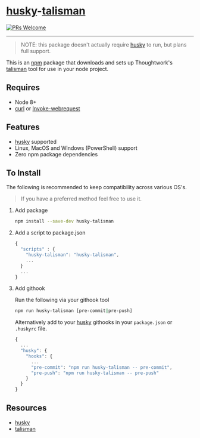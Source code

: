 # [husky]-[talisman]

[![PRs Welcome](https://img.shields.io/badge/PRs-welcome-brightgreen.svg?style=flat-square)](http://makeapullrequest.com)

---

> NOTE: this package doesn't actually require [husky] to run, but plans full support.

This is an [npm] package that downloads and sets up Thoughtwork's [talisman] tool for use in your node project.

## Requires

- Node 8+
- [curl] or [Invoke-webrequest]

## Features

- [husky] supported
- Linux, MacOS and Windows (PowerShell) support
- Zero npm package dependencies

## To Install

The following is recommended to keep compatibility across various OS's.

> If you have a preferred method feel free to use it.

1. Add package

    ```sh
    npm install --save-dev husky-talisman
    ```

1. Add a script to package.json

    ```js
    {
      "scripts" : {
        "husky-talisman": "husky-talisman",
        ...
      }
      ...
    }
    ```

1. Add githook

    Run the following via your githook tool

    ```sh
    npm run husky-talisman [pre-commit|pre-push]
    ```

    Alternatively add to your [husky] githooks in your `package.json` or `.huskyrc` file.

    ```js
    {
      ...
      "husky": {
        "hooks": {
          ...
          "pre-commit": "npm run husky-talisman -- pre-commit",
          "pre-push": "npm run husky-talisman -- pre-push"
        }
      }
    }
    ```


## Resources

- [husky]
- [talisman]

<!-- References -->

[curl]: https://curl.haxx.se/
[husky]: https://github.com/typicode/husky
[invoke-webrequest]: https://docs.microsoft.com/en-us/powershell/module/microsoft.powershell.utility/invoke-webrequest?view=powershell-6
[npm]: https://www.npmjs.com/
[talisman]: https://github.com/thoughtworks/talisman
[wget]: https://www.gnu.org/software/wget/
